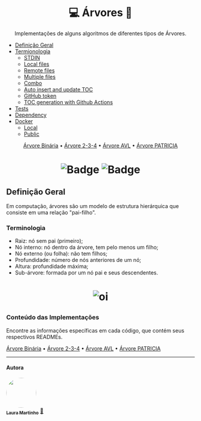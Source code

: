 [//]: # (--------Titulo--------)
<h1 align="center">
  <a>
    💻 Árvores 🌳
  </a>
</h1>

[//]: # (--------Descricao--------)
<p align="center">
  <a>
  Implementações de alguns algoritmos de diferentes tipos de Árvores.
  </a>
</p>

<!--ts-->
   * [Definição Geral](#definicao-geral)
   * [Termionologia](#terminologia)
      * [STDIN](#stdin)
      * [Local files](#local-files)
      * [Remote files](#remote-files)
      * [Multiple files](#multiple-files)
      * [Combo](#combo)
      * [Auto insert and update TOC](#auto-insert-and-update-toc)
      * [GitHub token](#github-token)
      * [TOC generation with Github Actions](#toc-generation-with-github-actions)
   * [Tests](#tests)
   * [Dependency](#dependency)
   * [Docker](#docker)
     * [Local](#local)
     * [Public](#public)
<!--te-->


[//]: # (--------Conteudos--------)
<p align="center">
 <a href="https://github.com/Dino-Comp/Arvores/tree/main/arvores%20binarias">Árvore Binária</a> •
 <a href="https://github.com/Dino-Comp/Arvores/tree/main/ARVORE234">Árvore 2-3-4</a> • 
 <a href="https://github.com/Dino-Comp/Arvores/tree/main/arv_AVL">Árvore AVL</a> • 
 <a href="https://github.com/Dino-Comp/Arvores/tree/main/arv_PATRICIA">Árvore PATRICIA</a>
</p>

[//]: # (--------Badge--------)
<h1 align="center">
  
  ![Badge](https://img.shields.io/badge/Linguagem-C-F1CB7B)
  ![Badge](https://img.shields.io/badge/License-MIT-F1CB7B)
  
</h1>

## Definição Geral
Em computação, árvores são um modelo de estrutura hierárquica que consiste em uma relação "pai-filho".

### Terminologia
<!--ts-->
   * Raiz: nó sem pai (primeiro);
   * Nó interno: nó dentro da árvore, tem pelo menos um filho;
   * Nó externo (ou folha): não tem filhos;
   * Profundidade: número de nós anteriores de um nó;
   * Altura: profundidade máxima;
   * Sub-árvore: formada por um nó pai e seus descendentes.
<!--te-->

[//]: # (--------Banner--------)
<h1 align="center">
  
  ![oi](https://user-images.githubusercontent.com/65466643/143596914-a1962f23-7386-46c8-89e6-0cc4232f5ddd.png)
  
</h1>

### Conteúdo das Implementações
Encontre as informações específicas em cada código, que contém seus respectivos READMEs.
<p align="left">
 <a href="https://github.com/Dino-Comp/Arvores/tree/main/arvores%20binarias">Árvore Binária</a> •
 <a href="https://github.com/Dino-Comp/Arvores/tree/main/ARVORE234">Árvore 2-3-4</a> • 
 <a href="https://github.com/Dino-Comp/Arvores/tree/main/arv_AVL">Árvore AVL</a> • 
 <a href="https://github.com/Dino-Comp/Arvores/tree/main/arv_PATRICIA">Árvore PATRICIA</a>
</p>

---
#### Autora

<a href="https://github.com/lauramartinho">
 <img style="border-radius: 50%;" src="https://user-images.githubusercontent.com/65466643/143616931-de8587f0-bfb6-4015-8969-9df896c25247.jpg" width="80px;" alt=""/>
 <br />
 <sub><b>Laura Martinho</b></sub></a> <a href="https://github.com/lauramartinho//" title="Laura Martinho">🦕</a>
